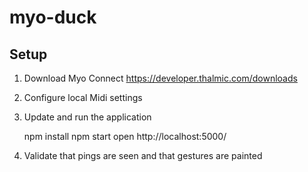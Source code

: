 # myo-duck

## Setup 

1. Download Myo Connect 
  https://developer.thalmic.com/downloads
2. Configure local Midi settings 
3. Update and run the application 

      npm install
      npm start 
      open http://localhost:5000/

4. Validate that pings are seen and that gestures are painted
